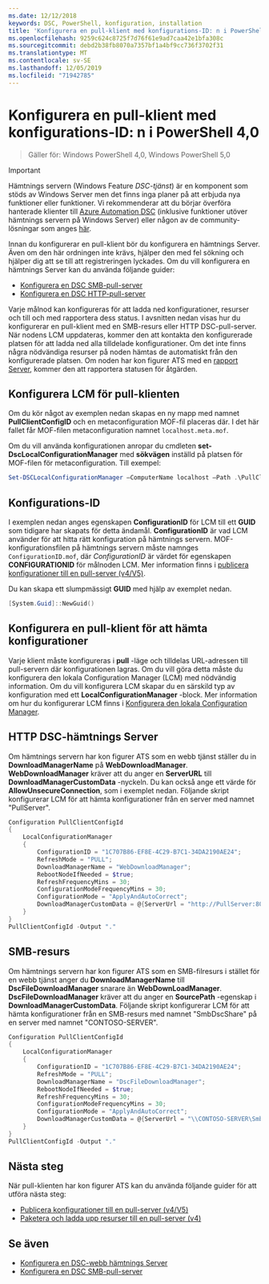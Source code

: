 ```yaml
---
ms.date: 12/12/2018
keywords: DSC, PowerShell, konfiguration, installation
title: 'Konfigurera en pull-klient med konfigurations-ID: n i PowerShell 4,0'
ms.openlocfilehash: 9259c624c8725f7d76f61e9ad7caa42e1bfa308c
ms.sourcegitcommit: debd2b38fb8070a7357bf1a4bf9cc736f3702f31
ms.translationtype: MT
ms.contentlocale: sv-SE
ms.lasthandoff: 12/05/2019
ms.locfileid: "71942785"
---
```

# <a name="set-up-a-pull-client-using-configuration-ids-in-powershell-40"></a>Konfigurera en pull-klient med konfigurations-ID: n i PowerShell 4,0

>Gäller för: Windows PowerShell 4,0, Windows PowerShell 5,0

> [!IMPORTANT]
> Hämtnings servern (Windows Feature *DSC-tjänst*) är en komponent som stöds av Windows Server men det finns inga planer på att erbjuda nya funktioner eller funktioner. Vi rekommenderar att du börjar överföra hanterade klienter till [Azure Automation DSC](/azure/automation/automation-dsc-getting-started) (inklusive funktioner utöver hämtnings servern på Windows Server) eller någon av de community-lösningar som anges [här](pullserver.md#community-solutions-for-pull-service).

Innan du konfigurerar en pull-klient bör du konfigurera en hämtnings Server. Även om den här ordningen inte krävs, hjälper den med fel sökning och hjälper dig att se till att registreringen lyckades. Om du vill konfigurera en hämtnings Server kan du använda följande guider:

- [Konfigurera en DSC SMB-pull-server](pullServerSmb.md)
- [Konfigurera en DSC HTTP-pull-server](pullServer.md)

Varje målnod kan konfigureras för att ladda ned konfigurationer, resurser och till och med rapportera dess status. I avsnitten nedan visas hur du konfigurerar en pull-klient med en SMB-resurs eller HTTP DSC-pull-server. När nodens LCM uppdateras, kommer den att kontakta den konfigurerade platsen för att ladda ned alla tilldelade konfigurationer. Om det inte finns några nödvändiga resurser på noden hämtas de automatiskt från den konfigurerade platsen. Om noden har kon figurer ATS med en [rapport Server](reportServer.md), kommer den att rapportera statusen för åtgärden.

## <a name="configure-the-pull-client-lcm"></a>Konfigurera LCM för pull-klienten

Om du kör något av exemplen nedan skapas en ny mapp med namnet **PullClientConfigID** och en metaconfiguration MOF-fil placeras där. I det här fallet får MOF-filen metaconfiguration namnet `localhost.meta.mof`.

Om du vill använda konfigurationen anropar du cmdleten **set-DscLocalConfigurationManager** med **sökvägen** inställd på platsen för MOF-filen för metaconfiguration. Till exempel:

```powershell
Set-DSCLocalConfigurationManager –ComputerName localhost –Path .\PullClientConfigId –Verbose.
```

## <a name="configuration-id"></a>Konfigurations-ID

I exemplen nedan anges egenskapen **ConfigurationID** för LCM till ett **GUID** som tidigare har skapats för detta ändamål. **ConfigurationID** är vad LCM använder för att hitta rätt konfiguration på hämtnings servern. MOF-konfigurationsfilen på hämtnings servern måste namnges `ConfigurationID.mof`, där *ConfigurationID* är värdet för egenskapen **CONFIGURATIONID** för målnoden LCM. Mer information finns i [publicera konfigurationer till en pull-server (v4/V5)](publishConfigs.md).

Du kan skapa ett slumpmässigt **GUID** med hjälp av exemplet nedan.

```powershell
[System.Guid]::NewGuid()
```

## <a name="set-up-a-pull-client-to-download-configurations"></a>Konfigurera en pull-klient för att hämta konfigurationer

Varje klient måste konfigureras i **pull** -läge och tilldelas URL-adressen till pull-servern där konfigurationen lagras. Om du vill göra detta måste du konfigurera den lokala Configuration Manager (LCM) med nödvändig information. Om du vill konfigurera LCM skapar du en särskild typ av konfiguration med ett **LocalConfigurationManager** -block. Mer information om hur du konfigurerar LCM finns i [Konfigurera den lokala Configuration Manager](../managing-nodes/metaConfig4.md).

## <a name="http-dsc-pull-server"></a>HTTP DSC-hämtnings Server

Om hämtnings servern har kon figurer ATS som en webb tjänst ställer du in **DownloadManagerName** på **WebDownloadManager**. **WebDownloadManager** kräver att du anger en **ServerURL** till **DownloadManagerCustomData** -nyckeln. Du kan också ange ett värde för **AllowUnsecureConnection**, som i exemplet nedan. Följande skript konfigurerar LCM för att hämta konfigurationer från en server med namnet "PullServer".

```powershell
Configuration PullClientConfigId
{
    LocalConfigurationManager
    {
        ConfigurationID = "1C707B86-EF8E-4C29-B7C1-34DA2190AE24";
        RefreshMode = "PULL";
        DownloadManagerName = "WebDownloadManager";
        RebootNodeIfNeeded = $true;
        RefreshFrequencyMins = 30;
        ConfigurationModeFrequencyMins = 30;
        ConfigurationMode = "ApplyAndAutoCorrect";
        DownloadManagerCustomData = @{ServerUrl = "http://PullServer:8080/PSDSCPullServer/PSDSCPullServer.svc"; AllowUnsecureConnection = "TRUE"}
    }
}
PullClientConfigId -Output "."
```

## <a name="smb-share"></a>SMB-resurs

Om hämtnings servern har kon figurer ATS som en SMB-filresurs i stället för en webb tjänst anger du **DownloadManagerName** till **DscFileDownloadManager** snarare än **WebDownLoadManager**. **DscFileDownloadManager** kräver att du anger en **SourcePath** -egenskap i **DownloadManagerCustomData**. Följande skript konfigurerar LCM för att hämta konfigurationer från en SMB-resurs med namnet "SmbDscShare" på en server med namnet "CONTOSO-SERVER".

```powershell
Configuration PullClientConfigId
{
    LocalConfigurationManager
    {
        ConfigurationID = "1C707B86-EF8E-4C29-B7C1-34DA2190AE24";
        RefreshMode = "PULL";
        DownloadManagerName = "DscFileDownloadManager";
        RebootNodeIfNeeded = $true;
        RefreshFrequencyMins = 30;
        ConfigurationModeFrequencyMins = 30;
        ConfigurationMode = "ApplyAndAutoCorrect";
        DownloadManagerCustomData = @{ServerUrl = "\\CONTOSO-SERVER\SmbDscShare"}
    }
}
PullClientConfigId -Output "."
```

## <a name="next-steps"></a>Nästa steg

När pull-klienten har kon figurer ATS kan du använda följande guider för att utföra nästa steg:

- [Publicera konfigurationer till en pull-server (v4/V5)](publishConfigs.md)
- [Paketera och ladda upp resurser till en pull-server (v4)](package-upload-resources.md)

## <a name="see-also"></a>Se även

- [Konfigurera en DSC-webb hämtnings Server](pullServer.md)
- [Konfigurera en DSC SMB-pull-server](pullServerSMB.md)
